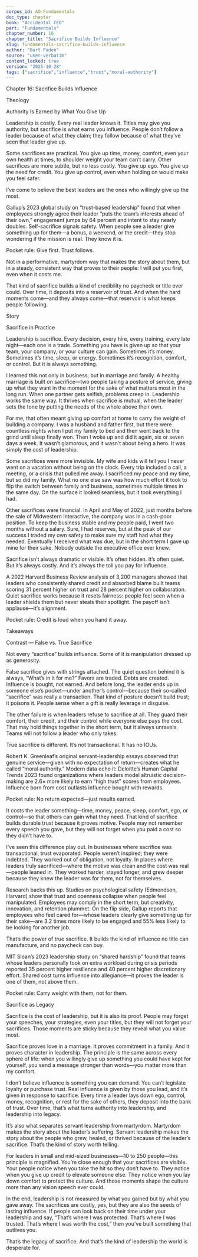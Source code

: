 ```yaml
---
corpus_id: AO-Fundamentals
doc_type: chapter
book: "Accidental CEO"
part: "Fundamentals"
chapter_number: 16
chapter_title: "Sacrifice Builds Influence"
slug: fundamentals-sacrifice-builds-influence
author: "Bart Paden"
source: "user-verbatim"
content_locked: true
version: "2025-10-28"
tags: ["sacrifice","influence","trust","moral-authority"]
---
```


Chapter 16: Sacrifice Builds Influence

Theology

Authority Is Earned by What You Give Up

Leadership is costly. Every real leader knows it. Titles may give you authority, but sacrifice is what earns you influence. People don’t follow a leader because of what they claim; they follow because of what they’ve seen that leader give up.

Some sacrifices are practical. You give up time, money, comfort, even your own health at times, to shoulder weight your team can’t carry. Other sacrifices are more subtle, but no less costly. You give up ego. You give up the need for credit. You give up control, even when holding on would make you feel safer.

I’ve come to believe the best leaders are the ones who willingly give up the most.

Gallup’s 2023 global study on “trust-based leadership” found that when employees strongly agree their leader “puts the team’s interests ahead of their own,” engagement jumps by 64 percent and intent to stay nearly doubles. Self-sacrifice signals safety. When people see a leader give something up for them—a bonus, a weekend, or the credit—they stop wondering if the mission is real. They know it is.

Pocket rule: Give first. Trust follows.

Not in a performative, martyrdom way that makes the story about them, but in a steady, consistent way that proves to their people: I will put you first, even when it costs me.

That kind of sacrifice builds a kind of credibility no paycheck or title ever could. Over time, it deposits into a reservoir of trust. And when the hard moments come—and they always come—that reservoir is what keeps people following.

Story

Sacrifice in Practice

Leadership is sacrifice. Every decision, every hire, every training, every late night—each one is a trade. Something you have is given up so that your team, your company, or your culture can gain. Sometimes it’s money. Sometimes it’s time, sleep, or energy. Sometimes it’s recognition, comfort, or control. But it is always something.

I learned this not only in business, but in marriage and family. A healthy marriage is built on sacrifice—two people taking a posture of service, giving up what they want in the moment for the sake of what matters most in the long run. When one partner gets selfish, problems creep in. Leadership works the same way. It thrives when sacrifice is mutual, when the leader sets the tone by putting the needs of the whole above their own.

For me, that often meant giving up comfort at home to carry the weight of building a company. I was a husband and father first, but there were countless nights when I put my family to bed and then went back to the grind until sleep finally won. Then I woke up and did it again, six or seven days a week. It wasn’t glamorous, and it wasn’t about being a hero. It was simply the cost of leadership.

Some sacrifices were more invisible. My wife and kids will tell you I never went on a vacation without being on the clock. Every trip included a call, a meeting, or a crisis that pulled me away. I sacrificed my peace and my time, but so did my family. What no one else saw was how much effort it took to flip the switch between family and business, sometimes multiple times in the same day. On the surface it looked seamless, but it took everything I had.

Other sacrifices were financial. In April and May of 2022, just months before the sale of Midwestern Interactive, the company was in a cash-poor position. To keep the business stable and my people paid, I went two months without a salary. Sure, I had reserves, but at the peak of our success I traded my own safety to make sure my staff had what they needed. Eventually I received what was due, but in the short term I gave up mine for their sake. Nobody outside the executive office ever knew.

Sacrifice isn’t always dramatic or visible. It’s often hidden. It’s often quiet. But it’s always costly. And it’s always the toll you pay for influence.

A 2022 Harvard Business Review analysis of 3,200 managers showed that leaders who consistently shared credit and absorbed blame built teams scoring 31 percent higher on trust and 28 percent higher on collaboration. Quiet sacrifice works because it resets fairness: people feel seen when a leader shields them but never steals their spotlight. The payoff isn’t applause—it’s alignment.

Pocket rule: Credit is loud when you hand it away.

Takeaways

Contrast — False vs. True Sacrifice

Not every “sacrifice” builds influence. Some of it is manipulation dressed up as generosity.

False sacrifice gives with strings attached. The quiet question behind it is always, “What’s in it for me?” Favors are traded. Debts are created. Influence is bought, not earned. And before long, the leader ends up in someone else’s pocket—under another’s control—because their so-called “sacrifice” was really a transaction. That kind of posture doesn’t build trust; it poisons it. People sense when a gift is really leverage in disguise.

The other failure is when leaders refuse to sacrifice at all. They guard their comfort, their credit, and their control while everyone else pays the cost. That may hold things together in the short term, but it always unravels. Teams will not follow a leader who only takes.

True sacrifice is different. It’s not transactional. It has no IOUs.

Robert K. Greenleaf’s original servant-leadership essays observed that genuine service—given with no expectation of return—creates what he called “moral authority.” Modern data echo it: Deloitte’s Human Capital Trends 2023 found organizations where leaders model altruistic decision-making are 2.6× more likely to earn “high trust" scores from employees. Influence born from cost outlasts influence bought with rewards.

Pocket rule: No return expected—just results earned.

It costs the leader something—time, money, peace, sleep, comfort, ego, or control—so that others can gain what they need. That kind of sacrifice builds durable trust because it proves motive. People may not remember every speech you gave, but they will not forget when you paid a cost so they didn’t have to.

I’ve seen this difference play out. In businesses where sacrifice was transactional, trust evaporated. People weren’t inspired; they were indebted. They worked out of obligation, not loyalty. In places where leaders truly sacrificed—where the motive was clean and the cost was real—people leaned in. They worked harder, stayed longer, and grew deeper because they knew the leader was for them, not for themselves.

Research backs this up. Studies on psychological safety (Edmondson, Harvard) show that trust and openness collapse when people feel manipulated. Employees may comply in the short term, but creativity, innovation, and retention plummet. On the flip side, Gallup reports that employees who feel cared for—whose leaders clearly give something up for their sake—are 3.2 times more likely to be engaged and 55% less likely to be looking for another job.

That’s the power of true sacrifice. It builds the kind of influence no title can manufacture, and no paycheck can buy.

MIT Sloan’s 2023 leadership study on “shared hardship” found that teams whose leaders personally took on extra workload during crisis periods reported 35 percent higher resilience and 40 percent higher discretionary effort. Shared cost turns influence into allegiance—it proves the leader is one of them, not above them.

Pocket rule: Carry weight with them, not for them.

Sacrifice as Legacy

Sacrifice is the cost of leadership, but it is also its proof. People may forget your speeches, your strategies, even your titles, but they will not forget your sacrifices. Those moments are sticky because they reveal what you value most.

Sacrifice proves love in a marriage. It proves commitment in a family. And it proves character in leadership. The principle is the same across every sphere of life: when you willingly give up something you could have kept for yourself, you send a message stronger than words—you matter more than my comfort.

I don’t believe influence is something you can demand. You can’t legislate loyalty or purchase trust. Real influence is given by those you lead, and it’s given in response to sacrifice. Every time a leader lays down ego, control, money, recognition, or rest for the sake of others, they deposit into the bank of trust. Over time, that’s what turns authority into leadership, and leadership into legacy.

It’s also what separates servant leadership from martyrdom. Martyrdom makes the story about the leader’s suffering. Servant leadership makes the story about the people who grew, healed, or thrived because of the leader’s sacrifice. That’s the kind of story worth telling.

For leaders in small and mid-sized businesses—10 to 250 people—this principle is magnified. You’re close enough that your sacrifices are visible. Your people notice when you take the hit so they don’t have to. They notice when you give up credit to elevate someone else. They notice when you lay down comfort to protect the culture. And those moments shape the culture more than any vision speech ever could.

In the end, leadership is not measured by what you gained but by what you gave away. The sacrifices are costly, yes, but they are also the seeds of lasting influence. If people can look back on their time under your leadership and say, “That’s where I was protected. That’s where I was trusted. That’s where I was worth the cost,” then you’ve built something that outlives you.

That’s the legacy of sacrifice. And that’s the kind of leadership the world is desperate for.
